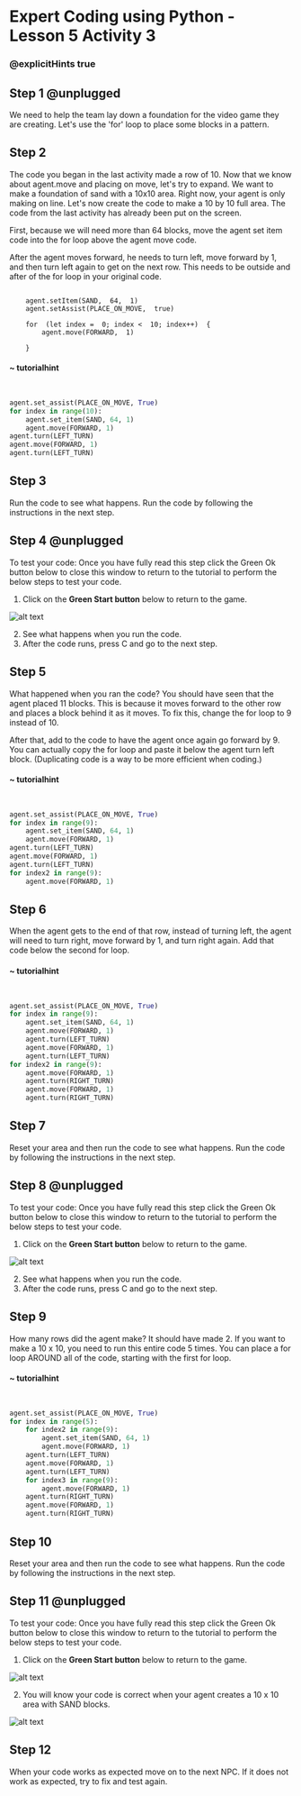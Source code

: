 # Expert Coding using Python - Lesson 5 Activity 3
### @explicitHints true

  

## Step 1 @unplugged

  We need to help the team lay down a foundation for the video game they are creating. Let's use the 'for' loop to place some blocks in a pattern. 



## Step 2

The code you began in the last activity made a row of 10.  Now that we know about agent.move and placing on move, let's try to expand. We want to make a foundation of sand with a 10x10 area. Right now, your agent is only making on line. Let's now create the code to make a 10 by 10 full area. The code from the last activity has already been put on the screen. 

First, because we will need more than 64 blocks, move the agent set item code into the for loop above the agent move code. 

After the agent moves forward, he needs to turn left,  move forward by 1, and then turn left again to get on the next row.  This needs to be outside and after of the for loop in your original code. 
  
```template

    agent.setItem(SAND,  64,  1)
    agent.setAssist(PLACE_ON_MOVE,  true)
    
    for  (let index =  0; index <  10; index++)  {
        agent.move(FORWARD,  1)
    
    }
```

#### ~ tutorialhint
```python


agent.set_assist(PLACE_ON_MOVE, True)
for index in range(10):
    agent.set_item(SAND, 64, 1)
    agent.move(FORWARD, 1)
agent.turn(LEFT_TURN)
agent.move(FORWARD, 1)
agent.turn(LEFT_TURN)

```


## Step 3

Run the code to see what happens.  Run the code by following the instructions in the next step.


## Step 4 @unplugged
To test your code:
Once you have fully read this step click the Green Ok button below to close this window to return to the tutorial to perform the below steps to test your code.

1. Click on the **Green Start button** below to return to the game.

  
![alt text](https://expertjs.codingcredentials.com/Lesson1/1.1/1.JPG?raw=true  "Start")
  
  
2.  See what happens when you run the code.
3.  After the code runs, press C and go to the next step. 


## Step 5 

What happened when you ran the code?  You should have seen that the agent placed 11 blocks. This is because it moves forward to the other row and places a block behind it as it moves. 
To fix this, change the for loop to 9 instead of 10. 

After that, add to the code to have the agent once again go forward by 9.  You can actually copy the for loop and paste it below the agent turn left block.  (Duplicating code is a way to be more efficient when coding.)


#### ~ tutorialhint
```python


agent.set_assist(PLACE_ON_MOVE, True)
for index in range(9):
    agent.set_item(SAND, 64, 1)
    agent.move(FORWARD, 1)
agent.turn(LEFT_TURN)
agent.move(FORWARD, 1)
agent.turn(LEFT_TURN)
for index2 in range(9):
    agent.move(FORWARD, 1)

```

## Step 6

When the agent gets to the end of that row, instead of turning left, the agent will need to turn right, move forward by 1, and turn right again.  Add that code below the second for loop. 


#### ~ tutorialhint
```python


agent.set_assist(PLACE_ON_MOVE, True)
for index in range(9):
    agent.set_item(SAND, 64, 1)
    agent.move(FORWARD, 1)
    agent.turn(LEFT_TURN)
    agent.move(FORWARD, 1)
    agent.turn(LEFT_TURN)
for index2 in range(9):
    agent.move(FORWARD, 1)
    agent.turn(RIGHT_TURN)
    agent.move(FORWARD, 1)
    agent.turn(RIGHT_TURN)

```

## Step 7

Reset your area and then run the code to see what happens.  Run the code by following the instructions in the next step.


## Step 8 @unplugged
To test your code:
Once you have fully read this step click the Green Ok button below to close this window to return to the tutorial to perform the below steps to test your code.

1. Click on the **Green Start button** below to return to the game.

  
![alt text](https://expertjs.codingcredentials.com/Lesson1/1.1/1.JPG?raw=true  "Start")
  
  
2.  See what happens when you run the code.
3.  After the code runs, press C and go to the next step. 



## Step 9
How many rows did the agent make?  It should have made 2.  If you want to make a 10 x 10, you need to run this entire code 5 times.  You can place a for loop AROUND all of the code, starting with the first for loop. 


#### ~ tutorialhint
```python


agent.set_assist(PLACE_ON_MOVE, True)
for index in range(5):
    for index2 in range(9):
        agent.set_item(SAND, 64, 1)
        agent.move(FORWARD, 1)
    agent.turn(LEFT_TURN)
    agent.move(FORWARD, 1)
    agent.turn(LEFT_TURN)
    for index3 in range(9):
        agent.move(FORWARD, 1)
    agent.turn(RIGHT_TURN)
    agent.move(FORWARD, 1)
    agent.turn(RIGHT_TURN)
```
## Step 10

Reset your area and then run the code to see what happens.  Run the code by following the instructions in the next step.


## Step 11 @unplugged
To test your code:
Once you have fully read this step click the Green Ok button below to close this window to return to the tutorial to perform the below steps to test your code.

1. Click on the **Green Start button** below to return to the game.

  
![alt text](https://expertjs.codingcredentials.com/Lesson1/1.1/1.JPG?raw=true  "Start")
  
2. You will know your code is correct when your agent creates a 10 x 10 area with SAND blocks.

![alt text](https://expertjs.codingcredentials.com/Lesson5/5.1/5.3.png?raw=true  "Start") 

## Step 12

When your code works as expected move on to the next NPC.
If it does not work as expected, try to fix and test again.